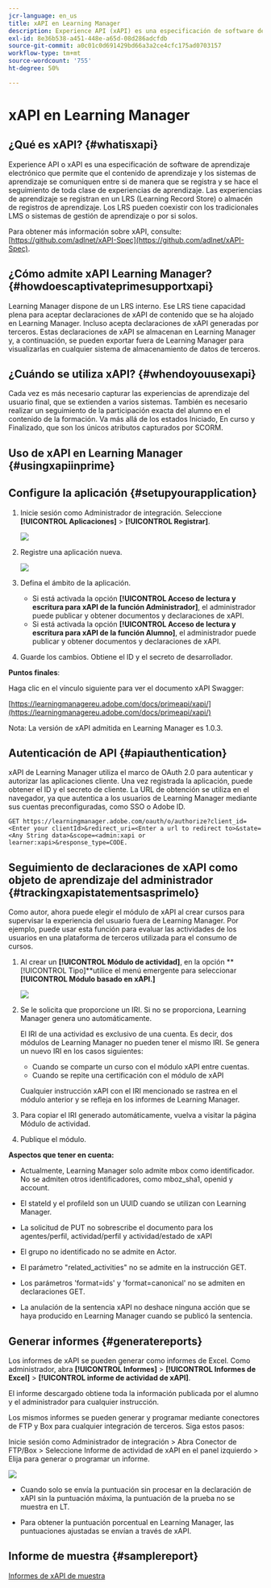 ```yaml
---
jcr-language: en_us
title: xAPI en Learning Manager
description: Experience API (xAPI) es una especificación de software de aprendizaje electrónico que permite que el contenido de aprendizaje y los sistemas de aprendizaje se comuniquen entre sí de forma que se registren y se realice un seguimiento de todos los tipos de experiencias de aprendizaje.
exl-id: 8e36b538-a451-448e-a65d-08d286adcfdb
source-git-commit: a0c01c0d691429bd66a3a2ce4cfc175ad0703157
workflow-type: tm+mt
source-wordcount: '755'
ht-degree: 50%

---
```


# xAPI en Learning Manager

## ¿Qué es xAPI? {#whatisxapi}

Experience API o xAPI es una especificación de software de aprendizaje electrónico que permite que el contenido de aprendizaje y los sistemas de aprendizaje se comuniquen entre si de manera que se registra y se hace el seguimiento de toda clase de experiencias de aprendizaje. Las experiencias de aprendizaje se registran en un LRS (Learning Record Store) o almacén de registros de aprendizaje. Los LRS pueden coexistir con los tradicionales LMS o sistemas de gestión de aprendizaje o por si solos.

Para obtener más información sobre xAPI, consulte: [https://github.com/adlnet/xAPI-Spec](https://github.com/adlnet/xAPI-Spec).

## ¿Cómo admite xAPI Learning Manager? {#howdoescaptivateprimesupportxapi}

Learning Manager dispone de un LRS interno. Ese LRS tiene capacidad plena para aceptar declaraciones de xAPI de contenido que se ha alojado en Learning Manager. Incluso acepta declaraciones de xAPI generadas por terceros. Estas declaraciones de xAPI se almacenan en Learning Manager y, a continuación, se pueden exportar fuera de Learning Manager para visualizarlas en cualquier sistema de almacenamiento de datos de terceros.

## ¿Cuándo se utiliza xAPI? {#whendoyouusexapi}

Cada vez es más necesario capturar las experiencias de aprendizaje del usuario final, que se extienden a varios sistemas.  También es necesario realizar un seguimiento de la participación exacta del alumno en el contenido de la formación. Va más allá de los estados Iniciado, En curso y Finalizado, que son los únicos atributos capturados por SCORM.

## Uso de xAPI en Learning Manager {#usingxapiinprime}

## Configure la aplicación {#setupyourapplication}

1. Inicie sesión como Administrador de integración. Seleccione **[!UICONTROL Aplicaciones]** > **[!UICONTROL Registrar]**.

   ![](assets/appregistration.png)

1. Registre una aplicación nueva.

   ![](assets/appregistration.png)

1. Defina el ámbito de la aplicación.

   * Si está activada la opción **[!UICONTROL Acceso de lectura y escritura para xAPI de la función Administrador]**, el administrador puede publicar y obtener documentos y declaraciones de xAPI.
   * Si está activada la opción **[!UICONTROL Acceso de lectura y escritura para xAPI de la función Alumno]**, el administrador puede publicar y obtener documentos y declaraciones de xAPI.

1. Guarde los cambios. Obtiene el ID y el secreto de desarrollador.

**Puntos finales**:

Haga clic en el vínculo siguiente para ver el documento xAPI Swagger:

[https://learningmanagereu.adobe.com/docs/primeapi/xapi/](https://learningmanagereu.adobe.com/docs/primeapi/xapi/)

Nota: La versión de xAPI admitida en Learning Manager es 1.0.3.

## Autenticación de API {#apiauthentication}

xAPI de Learning Manager utiliza el marco de OAuth 2.0 para autenticar y autorizar las aplicaciones cliente. Una vez registrada la aplicación, puede obtener el ID y el secreto de cliente. La URL de obtención se utiliza en el navegador, ya que autentica a los usuarios de Learning Manager mediante sus cuentas preconfiguradas, como SSO o Adobe ID.

```
GET https://learningmanager.adobe.com/oauth/o/authorize?client_id=<Enter your clientId>&redirect_uri=<Enter a url to redirect to>&state=<Any String data>&scope=<admin:xapi or learner:xapi>&response_type=CODE.
```

## Seguimiento de declaraciones de xAPI como objeto de aprendizaje del administrador {#trackingxapistatementsasprimelo}

Como autor, ahora puede elegir el módulo de xAPI al crear cursos para supervisar la experiencia del usuario fuera de Learning Manager. Por ejemplo, puede usar esta función para evaluar las actividades de los usuarios en una plataforma de terceros utilizada para el consumo de cursos.

1. Al crear un **[!UICONTROL Módulo de actividad]**, en la opción **[!UICONTROL Tipo]**utilice el menú emergente para seleccionar **[!UICONTROL Módulo basado en xAPI.]**

   ![](assets/xapimodulecreation.png)

1. Se le solicita que proporcione un IRI. Si no se proporciona, Learning Manager genera uno automáticamente.

   El IRI de una actividad es exclusivo de una cuenta. Es decir, dos módulos de Learning Manager no pueden tener el mismo IRI. Se genera un nuevo IRI en los casos siguientes:

   * Cuando se comparte un curso con el módulo xAPI entre cuentas.
   * Cuando se repite una certificación con el módulo de xAPI



   Cualquier instrucción xAPI con el IRI mencionado se rastrea en el módulo anterior y se refleja en los informes de Learning Manager.

1. Para copiar el IRI generado automáticamente, vuelva a visitar la página Módulo de actividad.
1. Publique el módulo.

**Aspectos que tener en cuenta:**

* Actualmente, Learning Manager solo admite mbox como identificador. No se admiten otros identificadores, como mboz_sha1, openid y account.

* El stateId y el profileId son un UUID cuando se utilizan con Learning Manager.
* La solicitud de PUT no sobrescribe el documento para los agentes/perfil, actividad/perfil y actividad/estado de xAPI
* El grupo no identificado no se admite en Actor.
* El parámetro &quot;related_activities&quot; no se admite en la instrucción GET.
* Los parámetros &#39;format=ids&#39; y &#39;format=canonical&#39; no se admiten en declaraciones GET.
* La anulación de la sentencia xAPI no deshace ninguna acción que se haya producido en Learning Manager cuando se publicó la sentencia.

## Generar informes {#generatereports}

Los informes de xAPI se pueden generar como informes de Excel. Como administrador, abra **[!UICONTROL Informes]** > **[!UICONTROL Informes de Excel]** > **[!UICONTROL informe de actividad de xAPI]**.

El informe descargado obtiene toda la información publicada por el alumno y el administrador para cualquier instrucción.

Los mismos informes se pueden generar y programar mediante conectores de FTP y Box para cualquier integración de terceros. Siga estos pasos:

Inicie sesión como Administrador de integración > Abra Conector de FTP/Box > Seleccione Informe de actividad de xAPI en el panel izquierdo > Elija para generar o programar un informe.

![](assets/xapischedule.png)

* Cuando solo se envía la puntuación sin procesar en la declaración de xAPI sin la puntuación máxima, la puntuación de la prueba no se muestra en LT.

* Para obtener la puntuación porcentual en Learning Manager, las puntuaciones ajustadas se envían a través de xAPI.

## Informe de muestra {#samplereport}

[Informes de xAPI de muestra](assets/xapireport8842560559890766717csv.zip)
